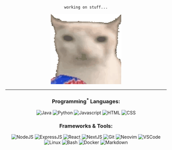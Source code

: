  <p align="center"><code>working on stuff...</code></p>
<div align="center">
    <picture><img src="./assets/verycat.gif" aria-label="Cat eating chips" /></picture> 
</div>
<hr>
<div align="center">
    <h3>Programming<sup>*</sup> Languages:</h3> 
    <picture><img src="https://skillicons.dev/icons?i=java" title="Java" aria-label="Java" /></picture>
    <picture><img src="https://skillicons.dev/icons?i=python" title="Python" aria-label="Python" /></picture>
    <picture><img src="https://skillicons.dev/icons?i=javascript" title="Javascript" aria-label="Javascript" /></picture>
    <picture><img src="https://skillicons.dev/icons?i=html" title="HTML" aria-label="HTML" /></picture>
    <picture><img src="https://skillicons.dev/icons?i=css" title="CSS" aria-label="CSS" /></picture>
    <h3>Frameworks & Tools:</h3>
    <picture><img src="https://skillicons.dev/icons?i=nodejs" title="NodeJS" aria-label="NodeJS" /></picture>
    <picture><img src="https://skillicons.dev/icons?i=express" title="ExpressJS" aria-label="ExpressJS" /></picture>
    <picture><img src="https://skillicons.dev/icons?i=react" title="React" aria-label="React" /></picture>
    <picture><img src="https://skillicons.dev/icons?i=nextjs" title="NextJS" aria-label="NextJS" /></picture>
    <picture><img src="https://skillicons.dev/icons?i=git" title="Git" aria-label="Git" /></picture>
    <picture><img src="https://skillicons.dev/icons?i=neovim" title="Neovim" aria-label="Neovim" /></picture>
    <picture><img src="https://skillicons.dev/icons?i=vscode" title="VSCode" aria-label="VSCode" /></picture>
    <picture><img src="https://skillicons.dev/icons?i=linux" title="Linux" aria-label="Linux" /></picture>
    <picture><img src="https://skillicons.dev/icons?i=bash" title="Bash" aria-label="Bash" /></picture>
    <picture><img src="https://skillicons.dev/icons?i=docker" title="Docker" aria-label="Docker" /></picture>
    <picture><img src="https://skillicons.dev/icons?i=md" title="Markdown" aria-label="Markdown" /></picture>
</div>
